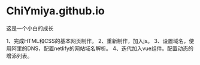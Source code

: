 # ChiYmiya.github.io
这是一个小白的成长

1、完成HTML和CSS的基本网页制作。
2、重新制作，加入js。
3、设置域名，使用阿里的DNS，配置netlify的网站域名解析。
4、迭代加入vue组件。配置动态的增添列表。
